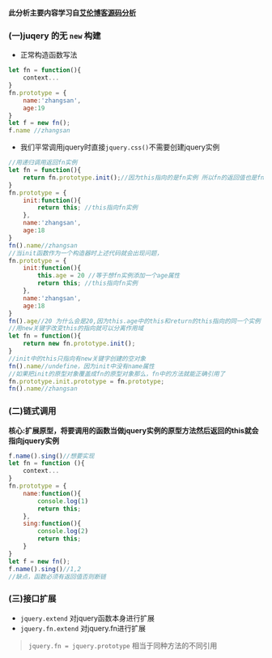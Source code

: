 **此分析主要内容学习自[艾伦博客源码分析](http://www.cnblogs.com/aaronjs/p/3278578.html)**
### (一)juqery 的无 `new` 构建
- 正常构造函数写法
```js
let fn = function(){
    context...
}
fn.prototype = {
    name:'zhangsan',
    age:19
}
let f = new fn();
f.name //zhangsan
```
- 我们平常调用jquery时直接`jquery.css()`不需要创建jquery实例
```js
//用递归调用返回fn实例
let fn = function(){
    return fn.prototype.init();//因为this指向的是fn实例 所以fn的返回值也是fn实例 
}
fn.prototype = {
    init:function(){
        return this; //this指向fn实例
    },
    name:'zhangsan',
    age:18
}
fn().name//zhangsan
//当init函数作为一个构造器时上述代码就会出现问题，
fn.prototype = {
    init:function(){
        this.age = 20 //等于想fn实例添加一个age属性
        return this; //this指向fn实例
    },
    name:'zhangsan',
    age:18
}
fn().age//20 为什么会是20,因为this.age中的this和return的this指向的同一个实例 相当于在一个作用域
//用new关键字改变this的指向就可以分离作用域
let fn = function(){
    return new fn.prototype.init();
}
//init中的this只指向有new关键字创建的空对象
fn().name//undefine，因为init中没有name属性
//如果把init的原型对象覆盖成fn的原型对象那么，fn中的方法就能正确引用了
fn.prototype.init.prototype = fn.prototype;
fn().name//zhangsan
```
### (二)链式调用
**核心:扩展原型，将要调用的函数当做jquery实例的原型方法然后返回的this就会指向jquery实例**
```js
f.name().sing()//想要实现
let fn = function (){
    context...
}
fn.prototype = {
    name:function(){
        console.log(1)
        return this;
    },
    sing:function(){
        console.log(2)
        return this;
    }
}
let f = new fn();
f.name().sing()//1,2
//缺点，函数必须有返回值否则断链
```
### (三)接口扩展
- `jquery.extend` 对jquery函数本身进行扩展
- `jquery.fn.extend` 对jquery.fn进行扩展
> `jquery.fn = jquery.prototype`  相当于同种方法的不同引用
